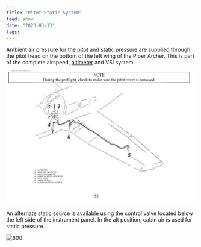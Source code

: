 ```yaml
---
title: "Pitot-Static System"
feed: show
date: "2023-03-13"
tags: 
---
```


Ambient air pressure for the pitot and static pressure are supplied through the pitot head on the bottom of the left wing of the Piper Archer. This is part of the complete airspeed, [altimeter](notes/aviation/components/altimeter.md) and VSI system.

![600](notes/aviation/components/images/pitot.static.system.png)

An alternate static source is available using the control valve located below the left side of the instrument panel. In the alt position, cabin air is used for static pressure.

![600](notes/aviation/components/images/n6775F.altstat.panel.png)
